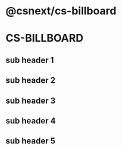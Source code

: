 # @csnext/cs-billboard

# CS-BILLBOARD

## sub header 1

## sub header 2

## sub header 3

## sub header 4

## sub header 5
